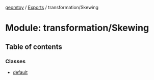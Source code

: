 [geomtoy](../README.md) / [Exports](../modules.md) / transformation/Skewing

# Module: transformation/Skewing

## Table of contents

### Classes

- [default](../classes/transformation_Skewing.default.md)
